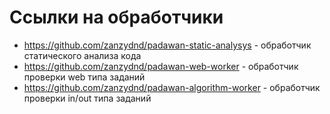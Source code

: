 # Ссылки на обработчики

- https://github.com/zanzydnd/padawan-static-analysys - обработчик статического анализа кода
- https://github.com/zanzydnd/padawan-web-worker - обработчик проверки web типа заданий
- https://github.com/zanzydnd/padawan-algorithm-worker - обработчик проверки in/out типа заданий